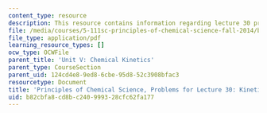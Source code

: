 ```yaml
---
content_type: resource
description: This resource contains information regarding lecture 30 problem.
file: /media/courses/5-111sc-principles-of-chemical-science-fall-2014/b82cbfa8cd8bc240999328cfc62fa177_MIT5_111F14_Lec30Prob.pdf
file_type: application/pdf
learning_resource_types: []
ocw_type: OCWFile
parent_title: 'Unit V: Chemical Kinetics'
parent_type: CourseSection
parent_uid: 124cd4e8-9ed8-6cbe-95d8-52c3908bfac3
resourcetype: Document
title: 'Principles of Chemical Science, Problems for Lecture 30: Kinetics: Rate Laws'
uid: b82cbfa8-cd8b-c240-9993-28cfc62fa177
---
```

